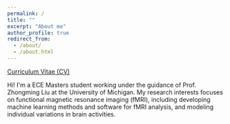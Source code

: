 ```yaml
---
permalink: /
title: ""
excerpt: "About me"
author_profile: true
redirect_from: 
  - /about/
  - /about.html
---
```


[Curriculum Vitae (CV)](https://ralobos.github.io/files/CV.pdf)

Hi! I'm a ECE Masters student working under the guidance of Prof. Zhongming Liu at the University of Michigan. My research interests focuses on functional magnetic resonance imaging (fMRI), including developing machine learning methods and software for fMRI analysis, and modeling individual variations in brain activities.
